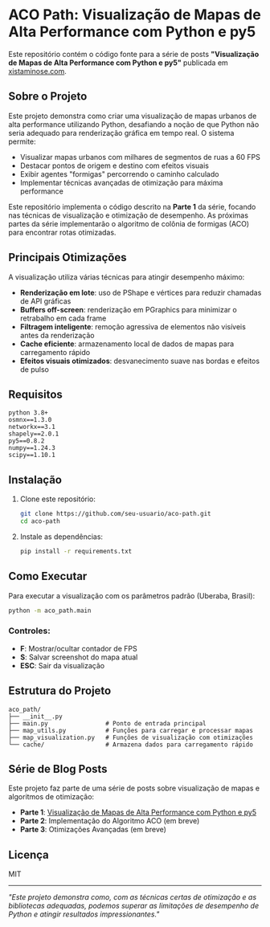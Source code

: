 # ACO Path: Visualização de Mapas de Alta Performance com Python e py5

Este repositório contém o código fonte para a série de posts **"Visualização de Mapas de Alta Performance com Python e py5"** publicada em [xistaminose.com](https://xistaminose.com/posts/aco-blog-post-part1).

## Sobre o Projeto

Este projeto demonstra como criar uma visualização de mapas urbanos de alta performance utilizando Python, desafiando a noção de que Python não seria adequado para renderização gráfica em tempo real. O sistema permite:

- Visualizar mapas urbanos com milhares de segmentos de ruas a 60 FPS
- Destacar pontos de origem e destino com efeitos visuais
- Exibir agentes "formigas" percorrendo o caminho calculado
- Implementar técnicas avançadas de otimização para máxima performance

Este repositório implementa o código descrito na **Parte 1** da série, focando nas técnicas de visualização e otimização de desempenho. As próximas partes da série implementarão o algoritmo de colônia de formigas (ACO) para encontrar rotas otimizadas.

## Principais Otimizações

A visualização utiliza várias técnicas para atingir desempenho máximo:

- **Renderização em lote**: uso de PShape e vértices para reduzir chamadas de API gráficas
- **Buffers off-screen**: renderização em PGraphics para minimizar o retrabalho em cada frame
- **Filtragem inteligente**: remoção agressiva de elementos não visíveis antes da renderização
- **Cache eficiente**: armazenamento local de dados de mapas para carregamento rápido
- **Efeitos visuais otimizados**: desvanecimento suave nas bordas e efeitos de pulso

## Requisitos

```
python 3.8+
osmnx==1.3.0
networkx==3.1
shapely==2.0.1
py5==0.8.2
numpy==1.24.3
scipy==1.10.1
```

## Instalação

1. Clone este repositório:
   ```bash
   git clone https://github.com/seu-usuario/aco-path.git
   cd aco-path
   ```

2. Instale as dependências:
   ```bash
   pip install -r requirements.txt
   ```

## Como Executar

Para executar a visualização com os parâmetros padrão (Uberaba, Brasil):

```bash
python -m aco_path.main
```

### Controles:

- **F**: Mostrar/ocultar contador de FPS
- **S**: Salvar screenshot do mapa atual
- **ESC**: Sair da visualização

## Estrutura do Projeto

```
aco_path/
├── __init__.py
├── main.py                # Ponto de entrada principal
├── map_utils.py           # Funções para carregar e processar mapas
├── map_visualization.py   # Funções de visualização com otimizações
└── cache/                 # Armazena dados para carregamento rápido
```

## Série de Blog Posts

Este projeto faz parte de uma série de posts sobre visualização de mapas e algoritmos de otimização:

- **Parte 1**: [Visualização de Mapas de Alta Performance com Python e py5](https://xistaminose.com/posts/aco-blog-post-part1)
- **Parte 2**: Implementação do Algoritmo ACO (em breve)
- **Parte 3**: Otimizações Avançadas (em breve)

## Licença

MIT

---

*"Este projeto demonstra como, com as técnicas certas de otimização e as bibliotecas adequadas, podemos superar as limitações de desempenho de Python e atingir resultados impressionantes."* 